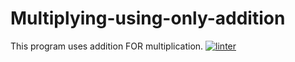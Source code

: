 # Multiplying-using-only-addition
This program uses addition FOR multiplication.
[![linter](https://github.com/michael-the-boyer/Multiplying-using-only-addition/workflows/linter/badge.svg)](https://github.com/marketplace/actions/super-linter)
